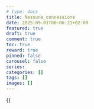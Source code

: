 ```yaml
---
# type: docs 
title: Nessuna_connessione
date: 2025-09-01T00:06:21+02:00
featured: true
draft: true
comment: true
toc: true
reward: true
pinned: false
carousel: false
series:
categories: []
tags: []
images: []
---
```


{{<audio src="Nessuna_connessione.mp3" caption="eq">}}


<!--more-->

